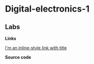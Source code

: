 # Digital-electronics-1

## Labs

**Links**

[I'm an inline-style link with title](https://www.google.com "Google's Homepage")

**Source code**

```vhdl



```
